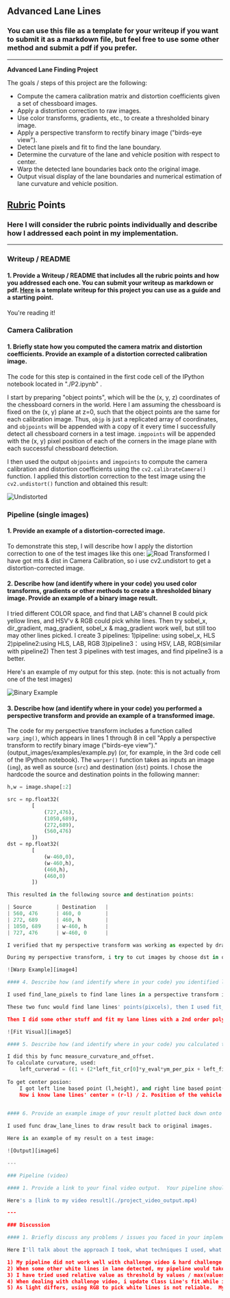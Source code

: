 ## Advanced Lane Lines

### You can use this file as a template for your writeup if you want to submit it as a markdown file, but feel free to use some other method and submit a pdf if you prefer.

---

**Advanced Lane Finding Project**

The goals / steps of this project are the following:

* Compute the camera calibration matrix and distortion coefficients given a set of chessboard images.
* Apply a distortion correction to raw images.
* Use color transforms, gradients, etc., to create a thresholded binary image.
* Apply a perspective transform to rectify binary image ("birds-eye view").
* Detect lane pixels and fit to find the lane boundary.
* Determine the curvature of the lane and vehicle position with respect to center.
* Warp the detected lane boundaries back onto the original image.
* Output visual display of the lane boundaries and numerical estimation of lane curvature and vehicle position.

[//]: # (Image References)

[image1]: ./output_images/undistort_output.jpg "Undistorted"
[image2]: ./output_images/undist_test4.jpg "Road Transformed"
[image3]: ./output_images/binary_combo_test4.jpg "Binary Example"
[image4]: ./output_images/warped_straight_lines.jpg "Warp Example"
[image5]: ./output_images/color_fit_lines.jpg "Fit Visual"
[image6]: ./output_images/test4_output.jpg "Output"
[video1]: ./project_video_output.mp4 "Video"

## [Rubric](https://review.udacity.com/#!/rubrics/571/view) Points

### Here I will consider the rubric points individually and describe how I addressed each point in my implementation.  

---

### Writeup / README

#### 1. Provide a Writeup / README that includes all the rubric points and how you addressed each one.  You can submit your writeup as markdown or pdf.  [Here](https://github.com/udacity/CarND-Advanced-Lane-Lines/blob/master/writeup_template.md) is a template writeup for this project you can use as a guide and a starting point.  

You're reading it!

### Camera Calibration

#### 1. Briefly state how you computed the camera matrix and distortion coefficients. Provide an example of a distortion corrected calibration image.

The code for this step is contained in the first code cell of the IPython notebook located in "./P2.ipynb" .  

I start by preparing "object points", which will be the (x, y, z) coordinates of the chessboard corners in the world. Here I am assuming the chessboard is fixed on the (x, y) plane at z=0, such that the object points are the same for each calibration image.  Thus, `objp` is just a replicated array of coordinates, and `objpoints` will be appended with a copy of it every time I successfully detect all chessboard corners in a test image.  `imgpoints` will be appended with the (x, y) pixel position of each of the corners in the image plane with each successful chessboard detection.  

I then used the output `objpoints` and `imgpoints` to compute the camera calibration and distortion coefficients using the `cv2.calibrateCamera()` function.  I applied this distortion correction to the test image using the `cv2.undistort()` function and obtained this result: 

![Undistorted][image1]

### Pipeline (single images)

#### 1. Provide an example of a distortion-corrected image.

To demonstrate this step, I will describe how I apply the distortion correction to one of the test images like this one:
![Road Transformed][image2]
I have got mts & dist in Camera Calibration, so i use  cv2.undistort to get a distortion-corrected image. 

#### 2. Describe how (and identify where in your code) you used color transforms, gradients or other methods to create a thresholded binary image.  Provide an example of a binary image result.



I tried different COLOR space, and find that LAB's channel B could pick yellow lines, and HSV'v & RGB could pick white lines. Then try sobel_x, dir_gradient, mag_gradient, sobel_x & mag_gradient work well, but still too may other lines picked.
I create 3 pipelines:
    1)pipeline: using sobel_x, HLS
    2)pipeline2:using HLS, LAB, RGB
    3)pipeline3： using HSV, LAB, RGB(similar with pipeline2)
Then test 3 pipelines with test images, and find pipeline3 is a better.

Here's an example of my output for this step.  (note: this is not actually from one of the test images)

![Binary Example][image3]

#### 3. Describe how (and identify where in your code) you performed a perspective transform and provide an example of a transformed image.

The code for my perspective transform includes a function called `warp_img()`, which appears in lines 1 through 8 in cell "Apply a perspective transform to rectify binary image ("birds-eye view")." (output_images/examples/example.py) (or, for example, in the 3rd code cell of the IPython notebook).  The `warper()` function takes as inputs an image (`img`), as well as source (`src`) and destination (`dst`) points.  I chose the hardcode the source and destination points in the following manner:

```python
h,w = image.shape[:2]

src = np.float32(
        [
            (727,476),
            (1050,689),
            (272,689),
            (560,476)
        ])
dst = np.float32(
        [
            (w-460,0),
            (w-460,h),
            (460,h),
            (460,0)
        ])

This resulted in the following source and destination points:

| Source        | Destination   | 
| 560, 476      | 460, 0        | 
| 272, 689      | 460, h        |
| 1050, 689     | w-460, h      |
| 727, 476      | w-460, 0      |

I verified that my perspective transform was working as expected by drawing the `src` and `dst` points onto a test image and its warped counterpart to verify that the lines appear parallel in the warped image.

During my perspective transform, i try to cut images by choose dst in order to drop useless pixels.

![Warp Example][image4]

#### 4. Describe how (and identify where in your code) you identified lane-line pixels and fit their positions with a polynomial?

I used find_lane_pixels to find lane lines in a perspective transform images, and used search_around_poly to search lane lines in a continous image based on pre one.

These two func would find lane lines' points(pixcels), then I used fit_poly to fit these points.

Then I did some other stuff and fit my lane lines with a 2nd order polynomial kinda like this:

![Fit Visual][image5]

#### 5. Describe how (and identify where in your code) you calculated the radius of curvature of the lane and the position of the vehicle with respect to center.

I did this by func measure_curvature_and_offset.
To calculate curvature, used:
    left_curverad = ((1 + (2*left_fit_cr[0]*y_eval*ym_per_pix + left_fit_cr[1])**2)**1.5) / np.absolute(2*left_fit_cr[0])
    
To get center posion:
    I got left line based point (l,height), and right line based point(r,height), by setting y = height(height is the images' shape in axis y).
    Now i know lane lines' center = (r-l) / 2. Position of the vehicle with respect to center is offset of lane lines' center and images' center.
  

#### 6. Provide an example image of your result plotted back down onto the road such that the lane area is identified clearly.

I used func draw_lane_lines to draw result back to original images.

Here is an example of my result on a test image:

![Output][image6]

---

### Pipeline (video)

#### 1. Provide a link to your final video output.  Your pipeline should perform reasonably well on the entire project video (wobbly lines are ok but no catastrophic failures that would cause the car to drive off the road!).

Here's a [link to my video result](./project_video_output.mp4)

---

### Discussion

#### 1. Briefly discuss any problems / issues you faced in your implementation of this project.  Where will your pipeline likely fail?  What could you do to make it more robust?

Here I'll talk about the approach I took, what techniques I used, what worked and why, where the pipeline might fail and how I might improve it if I were going to pursue this project further.  

1) My pipeline did not work well with challenge video & hard challenge video.
2) When some other white lines in lane detected, my pipeline would take it as lane lines. Maybe i could make the sliding window size smaller.
3) I have tried used relative value as threshold by values / max(values), while it did not work well in some special scene. 
4) When dealing with challenge video, i update Class Line's fit.While i should check current fit, and drop those had great difference compared to best fit. I tried ,but still work bad. I should improved it.
5) As light differs, using RGB to pick white lines is not reliable.  My pipeline is good at pick yellow line(LAB works well), so I should calculate  white lines  by yellow lines picked.
